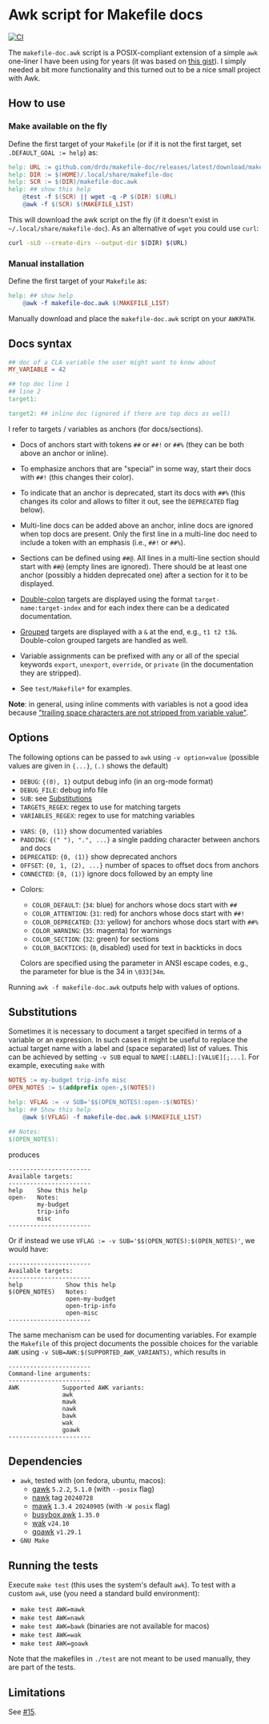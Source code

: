# Awk script for Makefile docs

[![CI](https://github.com/drdv/makefile-doc/actions/workflows/main.yml/badge.svg)](https://github.com/drdv/makefile-doc/actions/workflows/main.yml)

The `makefile-doc.awk` script is a POSIX-compliant extension of a simple `awk` one-liner
I have been using for years (it was based on [this
gist](https://gist.github.com/prwhite/8168133)). I simply needed a bit more
functionality and this turned out to be a nice small project with Awk.

## How to use

### Make available on the fly

Define the first target of your `Makefile` (or if it is not the first target, set
`.DEFAULT_GOAL := help`) as:

```Makefile
help: URL := github.com/drdv/makefile-doc/releases/latest/download/makefile-doc.awk
help: DIR := $(HOME)/.local/share/makefile-doc
help: SCR := $(DIR)/makefile-doc.awk
help: ## show this help
	@test -f $(SCR) || wget -q -P $(DIR) $(URL)
	@awk -f $(SCR) $(MAKEFILE_LIST)
```

This will download the awk script on the fly (if it doesn't exist in
`~/.local/share/makefile-doc`). As an alternative of `wget` you could use `curl`:

```bash
curl -sLO --create-dirs --output-dir $(DIR) $(URL)
```

### Manual installation

Define the first target of your `Makefile` as:

```Makefile
help: ## show help
	@awk -f makefile-doc.awk $(MAKEFILE_LIST)
```

Manually download and place the `makefile-doc.awk` script on your `AWKPATH`.

## Docs syntax

```Makefile
## doc of a CLA variable the user might want to know about
MY_VARIABLE = 42

## top doc line 1
## line 2
target1:

target2: ## inline doc (ignored if there are top docs as well)
```

I refer to targets / variables as anchors (for docs/sections).

+ Docs of anchors start with tokens `##` or `##!` or `##%` (they can be both above an
  anchor or inline).

+ To emphasize anchors that are "special" in some way, start their docs with `##!` (this
  changes their color).

+ To indicate that an anchor is deprecated, start its docs with `##%` (this changes its
  color and allows to filter it out, see the `DEPRECATED` flag below).

+ Multi-line docs can be added above an anchor, inline docs are ignored when top docs
  are present. Only the first line in a multi-line doc need to include a token with an
  emphasis (i.e., `##!` or `##%`).

+ Sections can be defined using `##@`. All lines in a multi-line section should start
  with `##@` (empty lines are ignored). There should be at least one anchor (possibly a
  hidden deprecated one) after a section for it to be displayed.

* [Double-colon](https://www.gnu.org/software/make/manual/html_node/Double_002dColon.html)
  targets are displayed using the format `target-name:target-index` and for each index
  there can be a dedicated documentation.

* [Grouped](https://www.gnu.org/software/make/manual/html_node/Multiple-Targets.html)
  targets are displayed with a `&` at the end, e.g., `t1 t2 t3&`. Double-colon grouped
  targets are handled as well.

+ Variable assignments can be prefixed with any or all of the special keywords `export`,
  `unexport`, `override`, or `private` (in the documentation they are stripped).

+ See `test/Makefile*` for examples.

**Note**: in general, using inline comments with variables is not a good idea because
["trailing space characters are not stripped from variable
value"](https://www.gnu.org/software/make/manual/html_node/Simple-Assignment.html).

## Options

The following options can be passed to `awk` using `-v option=value` (possible values
are given in `{...}`, `(.)` shows the default)

+ `DEBUG`: `{(0), 1}` output debug info (in an org-mode format)
+ `DEBUG_FILE`: debug info file
+ `SUB`: see [Substitutions](#substitutions)
+ `TARGETS_REGEX`: regex to use for matching targets
+ `VARIABLES_REGEX`: regex to use for matching variables
* `VARS`: `{0, (1)}` show documented variables
* `PADDING`: `{(" "), ".", ...}` a single padding character between anchors and docs
* `DEPRECATED`: `{0, (1)}` show deprecated anchors
* `OFFSET`: `{0, 1, (2), ...}` number of spaces to offset docs from anchors
* `CONNECTED`: `{0, (1)}` ignore docs followed by an empty line
+ Colors:
  + `COLOR_DEFAULT`: (`34`: blue) for anchors whose docs start with `##`
  + `COLOR_ATTENTION`: (`31`: red) for anchors whose docs start with `##!`
  + `COLOR_DEPRECATED`: (`33`: yellow) for anchors whose docs start with `##%`
  + `COLOR_WARNING`: (`35`: magenta) for warnings
  + `COLOR_SECTION`: (`32`: green) for sections
  + `COLOR_BACKTICKS`: (`0`, disabled) used for text in backticks in docs

  Colors are specified using the parameter in ANSI escape codes, e.g., the parameter for
  blue is the 34 in `\033[34m`.

Running `awk -f makefile-doc.awk` outputs help with values of options.

## Substitutions

Sometimes it is necessary to document a target specified in terms of a variable or an
expression. In such cases it might be useful to replace the actual target name with a
label and (space separated) list of values. This can be achieved by setting `-v
SUB` equal to `NAME[:LABEL]:[VALUE][;...]`. For example, executing `make` with
```Makefile
NOTES := my-budget trip-info misc
OPEN_NOTES := $(addprefix open-,$(NOTES))

help: VFLAG := -v SUB='$$(OPEN_NOTES):open-:$(NOTES)'
help: ## Show this help
	@awk $(VFLAG) -f makefile-doc.awk $(MAKEFILE_LIST)

## Notes:
$(OPEN_NOTES):
```

produces

```
-----------------------
Available targets:
-----------------------
help    Show this help
open-   Notes:
        my-budget
        trip-info
        misc
-----------------------
```

Or if instead we use `VFLAG := -v SUB='$$(OPEN_NOTES):$(OPEN_NOTES)'`, we would have:

```
-----------------------
Available targets:
-----------------------
help            Show this help
$(OPEN_NOTES)   Notes:
                open-my-budget
                open-trip-info
                open-misc
-----------------------
```

The same mechanism can be used for documenting variables. For example the `Makefile` of
this project documents the possible choices for the variable `AWK` using `-v
SUB=AWK:$(SUPPORTED_AWK_VARIANTS)`, which results in

```
-----------------------
Command-line arguments:
-----------------------
AWK            Supported AWK variants:
               awk
               mawk
               nawk
               bawk
               wak
               goawk
-----------------------
```

## Dependencies

+ `awk`, tested with (on fedora, ubuntu, macos):
  + [gawk](https://www.gnu.org/software/gawk) `5.2.2`, `5.1.0` (with `--posix` flag)
  + [nawk](https://github.com/onetrueawk/awk) tag `20240728`
  + [mawk](https://invisible-island.net/mawk) `1.3.4 20240905` (with  `-W posix` flag)
  + [busybox awk](https://www.busybox.net/) `1.35.0`
  + [wak](https://github.com/raygard/wak) `v24.10`
  + [goawk](https://github.com/benhoyt/goawk) `v1.29.1`
+ `GNU Make`

## Running the tests

Execute `make test` (this uses the system's default `awk`). To test with a custom
`awk`, use (you need a standard build environment):

+ `make test AWK=mawk`
+ `make test AWK=nawk`
+ `make test AWK=bawk` (binaries are not available for macos)
+ `make test AWK=wak`
+ `make test AWK=goawk`

Note that the makefiles in `./test` are not meant to be used manually, they are part of
the tests.

## Limitations

See [#15](/../../issues/15).
